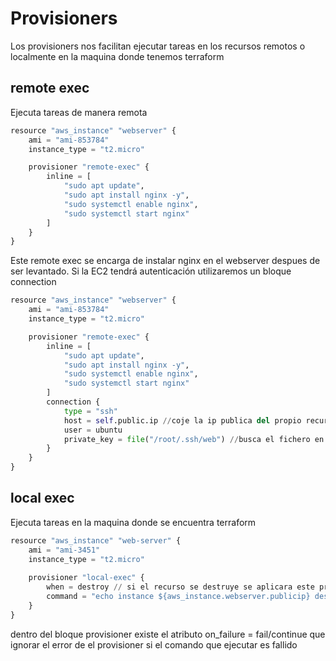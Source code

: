 # Provisioners

Los provisioners nos facilitan ejecutar tareas en los recursos remotos o localmente en la maquina donde tenemos terraform

## remote exec
Ejecuta tareas de manera remota

```python
resource "aws_instance" "webserver" {
    ami = "ami-853784"
    instance_type = "t2.micro"

    provisioner "remote-exec" {
        inline = [
            "sudo apt update",
            "sudo apt install nginx -y",
            "sudo systemctl enable nginx",
            "sudo systemctl start nginx"            
        ]
    }
}
```

Este remote exec se encarga de instalar nginx en el webserver despues de ser levantado. Si la EC2 tendrá autenticación utilizaremos un bloque connection

```python
resource "aws_instance" "webserver" {
    ami = "ami-853784"
    instance_type = "t2.micro"

    provisioner "remote-exec" {
        inline = [
            "sudo apt update",
            "sudo apt install nginx -y",
            "sudo systemctl enable nginx",
            "sudo systemctl start nginx"            
        ]
        connection {
            type = "ssh"
            host = self.public.ip //coje la ip publica del propio recurso que estamos creando
            user = ubuntu
            private_key = file("/root/.ssh/web") //busca el fichero en la maquina local
        }
    }
}
```

## local exec

Ejecuta tareas en la maquina donde se encuentra terraform

```python
resource "aws_instance" "web-server" {
    ami = "ami-3451"
    instance_type = "t2.micro"
    
    provisioner "local-exec" {
        when = destroy // si el recurso se destruye se aplicara este provisioner
        command = "echo instance ${aws_instance.webserver.publicip} destroyed"
    }
}
```

dentro del bloque provisioner existe el atributo on_failure = fail/continue que ignorar el error de el provisioner si el comando que ejecutar es fallido